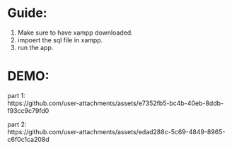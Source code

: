 # Guide:
1. Make sure to have xampp downloaded.
2. impoert the sql file in xampp.
3. run the app.

# DEMO:
<p>part 1:<br/>
https://github.com/user-attachments/assets/e7352fb5-bc4b-40eb-8ddb-f93cc9c79fd0
</p>

<p>part 2:<br/>
https://github.com/user-attachments/assets/edad288c-5c69-4849-8965-c6f0c1ca208d
</p>
